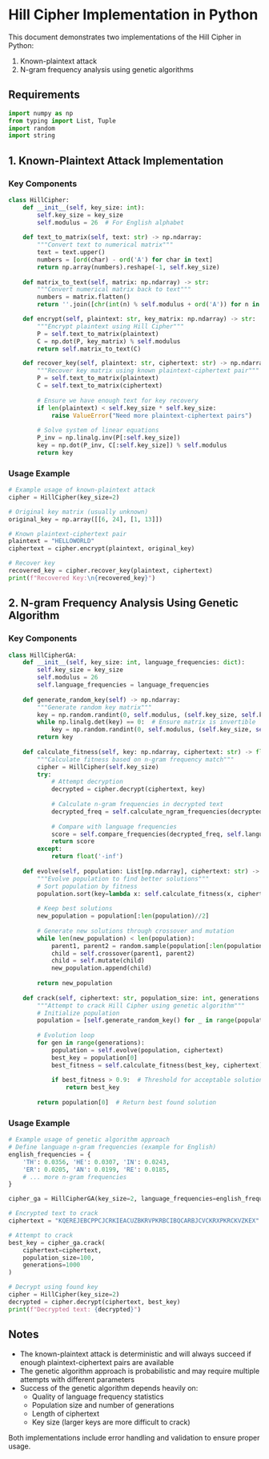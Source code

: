 # Hill Cipher Implementation in Python

This document demonstrates two implementations of the Hill Cipher in Python:
1. Known-plaintext attack
2. N-gram frequency analysis using genetic algorithms

## Requirements
```python
import numpy as np
from typing import List, Tuple
import random
import string
```

## 1. Known-Plaintext Attack Implementation

### Key Components

```python
class HillCipher:
    def __init__(self, key_size: int):
        self.key_size = key_size
        self.modulus = 26  # For English alphabet
        
    def text_to_matrix(self, text: str) -> np.ndarray:
        """Convert text to numerical matrix"""
        text = text.upper()
        numbers = [ord(char) - ord('A') for char in text]
        return np.array(numbers).reshape(-1, self.key_size)
    
    def matrix_to_text(self, matrix: np.ndarray) -> str:
        """Convert numerical matrix back to text"""
        numbers = matrix.flatten()
        return ''.join([chr(int(n) % self.modulus + ord('A')) for n in numbers])

    def encrypt(self, plaintext: str, key_matrix: np.ndarray) -> str:
        """Encrypt plaintext using Hill Cipher"""
        P = self.text_to_matrix(plaintext)
        C = np.dot(P, key_matrix) % self.modulus
        return self.matrix_to_text(C)

    def recover_key(self, plaintext: str, ciphertext: str) -> np.ndarray:
        """Recover key matrix using known plaintext-ciphertext pair"""
        P = self.text_to_matrix(plaintext)
        C = self.text_to_matrix(ciphertext)
        
        # Ensure we have enough text for key recovery
        if len(plaintext) < self.key_size * self.key_size:
            raise ValueError("Need more plaintext-ciphertext pairs")
            
        # Solve system of linear equations
        P_inv = np.linalg.inv(P[:self.key_size])
        key = np.dot(P_inv, C[:self.key_size]) % self.modulus
        return key
```

### Usage Example

```python
# Example usage of known-plaintext attack
cipher = HillCipher(key_size=2)

# Original key matrix (usually unknown)
original_key = np.array([[6, 24], [1, 13]])

# Known plaintext-ciphertext pair
plaintext = "HELLOWORLD"
ciphertext = cipher.encrypt(plaintext, original_key)

# Recover key
recovered_key = cipher.recover_key(plaintext, ciphertext)
print(f"Recovered Key:\n{recovered_key}")
```

## 2. N-gram Frequency Analysis Using Genetic Algorithm

### Key Components

```python
class HillCipherGA:
    def __init__(self, key_size: int, language_frequencies: dict):
        self.key_size = key_size
        self.modulus = 26
        self.language_frequencies = language_frequencies
        
    def generate_random_key(self) -> np.ndarray:
        """Generate random key matrix"""
        key = np.random.randint(0, self.modulus, (self.key_size, self.key_size))
        while np.linalg.det(key) == 0:  # Ensure matrix is invertible
            key = np.random.randint(0, self.modulus, (self.key_size, self.key_size))
        return key
    
    def calculate_fitness(self, key: np.ndarray, ciphertext: str) -> float:
        """Calculate fitness based on n-gram frequency match"""
        cipher = HillCipher(self.key_size)
        try:
            # Attempt decryption
            decrypted = cipher.decrypt(ciphertext, key)
            
            # Calculate n-gram frequencies in decrypted text
            decrypted_freq = self.calculate_ngram_frequencies(decrypted)
            
            # Compare with language frequencies
            score = self.compare_frequencies(decrypted_freq, self.language_frequencies)
            return score
        except:
            return float('-inf')
    
    def evolve(self, population: List[np.ndarray], ciphertext: str) -> np.ndarray:
        """Evolve population to find better solutions"""
        # Sort population by fitness
        population.sort(key=lambda x: self.calculate_fitness(x, ciphertext), reverse=True)
        
        # Keep best solutions
        new_population = population[:len(population)//2]
        
        # Generate new solutions through crossover and mutation
        while len(new_population) < len(population):
            parent1, parent2 = random.sample(population[:len(population)//2], 2)
            child = self.crossover(parent1, parent2)
            child = self.mutate(child)
            new_population.append(child)
            
        return new_population
    
    def crack(self, ciphertext: str, population_size: int, generations: int) -> np.ndarray:
        """Attempt to crack Hill Cipher using genetic algorithm"""
        # Initialize population
        population = [self.generate_random_key() for _ in range(population_size)]
        
        # Evolution loop
        for gen in range(generations):
            population = self.evolve(population, ciphertext)
            best_key = population[0]
            best_fitness = self.calculate_fitness(best_key, ciphertext)
            
            if best_fitness > 0.9:  # Threshold for acceptable solution
                return best_key
                
        return population[0]  # Return best found solution
```

### Usage Example

```python
# Example usage of genetic algorithm approach
# Define language n-gram frequencies (example for English)
english_frequencies = {
    'TH': 0.0356, 'HE': 0.0307, 'IN': 0.0243,
    'ER': 0.0205, 'AN': 0.0199, 'RE': 0.0185,
    # ... more n-gram frequencies
}

cipher_ga = HillCipherGA(key_size=2, language_frequencies=english_frequencies)

# Encrypted text to crack
ciphertext = "KQEREJEBCPPCJCRKIEACUZBKRVPKRBCIBQCARBJCVCKRXPKRCKVZKEX"

# Attempt to crack
best_key = cipher_ga.crack(
    ciphertext=ciphertext,
    population_size=100,
    generations=1000
)

# Decrypt using found key
cipher = HillCipher(key_size=2)
decrypted = cipher.decrypt(ciphertext, best_key)
print(f"Decrypted text: {decrypted}")
```

## Notes

- The known-plaintext attack is deterministic and will always succeed if enough plaintext-ciphertext pairs are available
- The genetic algorithm approach is probabilistic and may require multiple attempts with different parameters
- Success of the genetic algorithm depends heavily on:
  - Quality of language frequency statistics
  - Population size and number of generations
  - Length of ciphertext
  - Key size (larger keys are more difficult to crack)
  
Both implementations include error handling and validation to ensure proper usage.